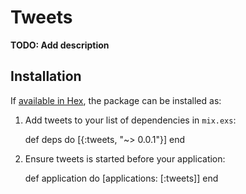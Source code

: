 # Tweets

**TODO: Add description**

## Installation

If [available in Hex](https://hex.pm/docs/publish), the package can be installed as:

  1. Add tweets to your list of dependencies in `mix.exs`:

        def deps do
          [{:tweets, "~> 0.0.1"}]
        end

  2. Ensure tweets is started before your application:

        def application do
          [applications: [:tweets]]
        end

